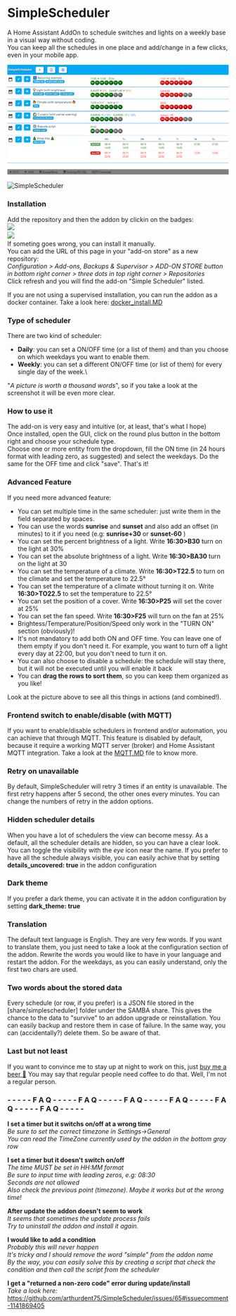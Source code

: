 # SimpleScheduler
A Home Assistant AddOn to schedule switches and lights on a weekly base in a visual way without coding.\
You can keep all the schedules in one place and add/change in a few clicks, even in your mobile app.

![SimpleScheduler](https://raw.githubusercontent.com/arthurdent75/SimpleScheduler/master/asset/logo.png)

![SimpleScheduler](https://raw.githubusercontent.com/arthurdent75/SimpleScheduler/master/asset/simplescheduler.gif)


### Installation
Add the repository and then the addon by clickin on the badges:\
[<img src="https://my.home-assistant.io/badges/supervisor_add_addon_repository.svg">](https://my.home-assistant.io/redirect/supervisor_add_addon_repository/?repository_url=https%3A%2F%2Fgithub.com%2Farthurdent75%2FSimpleScheduler) \
[<img src="https://my.home-assistant.io/badges/supervisor_addon.svg">](https://my.home-assistant.io/redirect/supervisor_addon/?addon=00185a40_simplescheduler) \
If someting goes wrong, you can install it manually.\
You can add the URL of this page in your "add-on store" as a new repository:\
*Configuration > Add-ons, Backups & Supervisor > ADD-ON STORE button in bottom right corner >  three dots in top right corner > Repositories*\
Click refresh and you will find the add-on "Simple Scheduler" listed.

If you are not using a supervised installation, you can run the addon as a docker container.
Take a look here: [docker_install.MD](asset/docker_install.MD "docker_install.MD")

### Type of scheduler

There are two kind of scheduler:
- **Daily**: you can set a ON/OFF time (or a list of them) and than you choose on which weekdays you want to enable them.
- **Weekly**: you can set a different ON/OFF time (or list of them) for every single day of the week.\

"*A picture is worth a thousand words*", so if you take a look at the screenshot it will be even more clear.

### How to use it
The add-on is very easy and intuitive (or, at least, that's what I hope)\
Once installed, open the GUI, click on the round plus button in the bottom right and choose your schedule type.\
Choose one or more entity from the dropdown, fill the ON time (in 24 hours format with leading zero, as suggested) and select the weekdays. Do the same for the OFF time and click "save".
That's it!

### Advanced Feature 
If you need more advanced feature:
- You can set multiple time in the same scheduler: just write them in the field separated by spaces.  
- You can use the words **sunrise** and **sunset** and also add an offset (in minutes) to it if you need (e.g: **sunrise+30** or **sunset-60** )
- You can set the percent brightness of a light. Write **16:30>B30** turn on the light at 30% 
- You can set the absolute brightness of a light. Write **16:30>BA30** turn on the light at 30
- You can set the temperature of a climate. Write **16:30>T22.5** to turn on the climate and set the temperature to 22.5° 
- You can set the temperature of a climate without turning it on. Write **16:30>TO22.5** to set the temperature to 22.5° 
- You can set the position of a cover. Write **16:30>P25** will set the cover at 25%  
- You can set the fan speed. Write **16:30>F25** will turn on the fan at 25%  
- Brightess/Temperature/Position/Speed only work in the "TURN ON" section (obviously)! 
- It's not mandatory to add both ON and OFF time. You can leave one of them empty if you don't need it. For example, you want to turn off a light every day at 22:00, but you don't need to turn it on.
- You can also choose to disable a schedule: the schedule will stay there, but it will not be executed until you will enable it back
- You can **drag the rows to sort them**, so you can keep them organized as you like!

Look at the picture above to see all this things in actions (and combined!).

### Frontend switch to enable/disable (with MQTT)
If you want to enable/disable schedulers in frontend and/or automation, you can achieve that through MQTT.
This feature is disabled by default, because it require a working MQTT server (broker) and Home Assistant MQTT integration.
Take a look at the [MQTT.MD](asset/MQTT.MD "MQTT.MD") file to know more. 

### Retry on unavailable
By default, SimpleScheduler will retry 3 times if an entity is unavailable. The first retry happens after 5 second, the other ones every minutes. You can change the numbers of retry in the addon options.

### Hidden scheduler details
When you have a lot of schedulers the view can become messy. As a default, all the scheduler details are hidden, so you can have a clear look. 
You can toggle the visibility with the *eye* icon near the name. 
If you prefer to have all the schedule always visible, you can easily achive that by setting **details_uncovered: true** in the addon configuration

### Dark theme 
If you prefer a dark theme, you can activate it in the addon configuration by setting **dark_theme: true**

### Translation
The default text language is English. They are very few words.
If you want to translate them, you just need to take a look at the configuration section of the addon.
Rewrite the words you would like to have in your language and restart the addon.
For the weekdays, as you can easily understand, only the first two chars are used.

### Two words about the stored data
Every schedule (or row, if you prefer) is a JSON file stored in the [share/simplescheduler] folder under the SAMBA share.
This gives the chance to the data to "survive" to an addon upgrade or reinstallation.
You can easily backup and restore them in case of failure. In the same way, you can (accidentally?) delete them. So be aware of that.

### Last but not least
If you want to convince me to stay up at night to work on this, just <a target="_blank" href="https://www.paypal.com/donate/?hosted_button_id=8FN58C8SM9LLW">buy me a beer 🍺</a>
You may say that regular people need coffee to do that. Well, I'm not a regular person.

###  - - - - - F A Q - - - - - F A Q - - - - - F A Q - - - - - F A Q - - - - - F A Q - - - - - F A Q - - - - - 

**I set a timer but it switchs on/off at a wrong time** \
*Be sure to set the correct timezone in Settings->General* \
*You can read the TimeZone currently used by the addon in the bottom gray row* 

**I set a timer but it doesn't switch on/off**\
*The time MUST be set in HH:MM format*\
*Be sure to input time with leading zeros, e.g: 08:30*\
*Seconds are not allowed*\
*Also check the previous point (timezone). Maybe it works but at the wrong time!*

**After update the addon doesn't seem to work**\
*It seems that sometimes the update process fails*\
*Try to uninstall the addon and install it again.*

**I would like to add a condition**\
*Probably this will never happen*\
*It's tricky and I should remove the word "simple" from the addon name*\
*By the way, you can easily solve this by creating a script that check the condition and then call the script from the scheduler*

**I get a "returned a non-zero code" error during update/install**\
*Take a look here:* https://github.com/arthurdent75/SimpleScheduler/issues/65#issuecomment-1141869405


